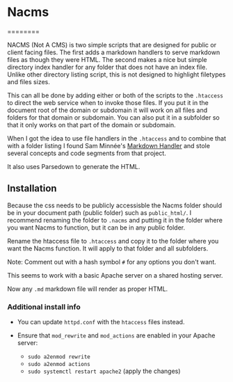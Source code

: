 # Nacms
========

NACMS (Not A CMS) is two simple scripts that are designed for public or client
facing files. The first adds a markdown handlers to serve markdown files as
though they were HTML. The second makes a nice but simple directory index
handler for any folder that does not have an index file. Unlike other directory
listing script, this is not designed to highlight filetypes and files sizes.

This can all be done by adding either or both of the scripts to the `.htaccess`
to direct the web service when to invoke those files. If you put it in the
document root of the domain or subdomain it will work on all files and folders
for that domain or subdomain. You can also put it in a subfolder so that it only
works on that part of the domain or subdomain.

When I got the idea to use file handlers in the `.htaccess` and to combine that
with a folder listing I found Sam Minnée's
[Markdown Handler](https://github.com/sminnee/markdown-handler) and stole
several concepts and code segments from that project.

It also uses Parsedown to generate the HTML.

## Installation

Because the css needs to be publicly accessisble the Nacms folder should be
in your document path (public folder) such as `public_html/`. I recommend
renaming the folder to `.nacms` and putting it in the folder where you want
Nacms to function, but it can be in any public folder.

Rename the htaccess file to `.htaccess` and copy it to the folder where you want
the Nacms function. It will apply to that folder and all subfolders.

Note: Comment out with a hash symbol `#` for any options you don't want.

This seems to work with a basic Apache server on a shared hosting server.

Now any `.md` markdown file will render as proper HTML.

### Additional install info

* You can update `httpd.conf` with the `htaccess` files instead.

* Ensure that `mod_rewrite` and `mod_actions` are enabled in your Apache server:
    - `sudo a2enmod rewrite`
    - `sudo a2enmod actions`
    - `sudo systemctl restart apache2` (apply the changes)
